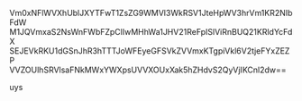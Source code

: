 Vm0xNFlWVXhUblJXYTFwT1ZsZG9WMVl3WkRSV1JteHpWV3hrVm1KR2NIbFdW
M1JQVmxaS2NsWnFWbFZpClIwMHhWa1JHV21ReFpISlViRnBUQ21KRldYcFdX
SEJEVkRKU1dGSnJhR3hTTTJoWFEyeGFSVkZVVmxKTgpiVkl6V2tjeFYxZEZP
VVZOUlhSRVlsaFNkMWxYWXpsUVVXOUxXak5hZHdvS2QyVjIKCnl2dw==

uys